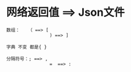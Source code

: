 #  网络返回值 ==> Json文件

```
数组：   （ ==> [ 
                ) ==> ]
                
字典 不变 都是{ }

分隔符号：; ==> ,
                =  ==> :
```



